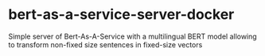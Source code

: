 # bert-as-a-service-server-docker
Simple server of Bert-As-A-Service with a multilingual BERT model allowing to transform non-fixed size sentences in fixed-size vectors

